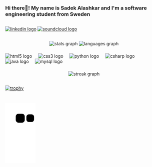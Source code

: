 

<h3 align="left">Hi there👋! My name is Sadek Alashkar and I'm a software engineering student from Sweden </h3>
<h2></h2>

###
<!-- Links -->
<div align="left">
  <a href="https://www.linkedin.com/in/sadek-a-468603314?utm_source=share&utm_campaign=share_via&utm_content=profile&utm_medium=android_app" target="_blank">
    <img src="https://img.shields.io/static/v1?message=LinkedIn&logo=linkedin&label=&color=2A5298&logoColor=white&labelColor=&style=for-the-badge" height="35" alt="linkedin logo" /></a> <a href="https://soundcloud.com/sadek-ashkar?ref=clipboard&p=a&c=1&si=1d8d6c7f94434575993fcd186a325a5a&utm_source=clipboard&utm_medium=text&utm_campaign=social_sharing" target="_blank">
    <img src="https://img.shields.io/static/v1?message=SoundCloud&logo=soundcloud&label=&color=333333&logoColor=white&labelColor=&style=for-the-badge" height="35" alt="soundcloud logo" /></a>
</div>
<h2></h2>

###
<!-- GitHub Stats and most used language -->

<div align="center">
  <img src="https://github-readme-stats.vercel.app/api?username=ashkar99&hide_title=false&hide_rank=false&show_icons=true&include_all_commits=true&count_private=true&disable_animations=false&theme=monokai&locale=en&hide_border=false" height="150" alt="stats graph"  />
  <img src="https://github-readme-stats.vercel.app/api/top-langs?username=ashkar99&locale=en&hide_title=false&layout=compact&card_width=320&langs_count=6&theme=monokai&hide_border=false" height="150" alt="languages graph"  />
</div>

###
<!-- Programming language logos -->

<div align="left">
  <img src="https://cdn.jsdelivr.net/gh/devicons/devicon/icons/html5/html5-original.svg" height="30" alt="html5 logo"  />
  <img width="12" />
  <img src="https://cdn.jsdelivr.net/gh/devicons/devicon/icons/css3/css3-original.svg" height="30" alt="css3 logo"  />
  <img width="12" />
  <img src="https://cdn.jsdelivr.net/gh/devicons/devicon/icons/python/python-original.svg" height="30" alt="python logo"  />
  <img width="12" />
  <img src="https://cdn.jsdelivr.net/gh/devicons/devicon/icons/csharp/csharp-original.svg" height="30" alt="csharp logo"  />
  <img width="12" />
  <img src="https://cdn.jsdelivr.net/gh/devicons/devicon/icons/java/java-original.svg" height="30" alt="java logo"  />
  <img width="12" />
  <img src="https://cdn.jsdelivr.net/gh/devicons/devicon/icons/mysql/mysql-original.svg" height="30" alt="mysql logo"  />
</div>

###
<!-- Streaks --> 

<div align="center">
  <img src="https://streak-stats.demolab.com?user=ashkar99&locale=en&mode=daily&theme=monokai&hide_border=false&border_radius=5&order=3" height="220" alt="streak graph"  />
</div>

<h2></h2>

###
<!-- Trophies -->
[![trophy](https://github-profile-trophy.vercel.app/?username=ashkar99&theme=monokai)](https://github.com/ashkar99/github-profile-trophy)

### 
<br clear="both">
<img src="https://raw.githubusercontent.com/ashkar99/ashkar99/output/github-contribution-grid-snake.svg" alt="Snake animation" /> 


<!--
**ashkar99/ashkar99** is a ✨ _special_ ✨ repository because its `README.md` (this file) appears on your GitHub profile.

Here are some ideas to get you started:

- 🔭 I’m currently working on ...
- 🌱 I’m currently learning ...
- 👯 I’m looking to collaborate on ...
- 🤔 I’m looking for help with ...
- 💬 Ask me about ...
- 📫 How to reach me: ...
- 😄 Pronouns: ...
- ⚡ Fun fact: ...
-->
